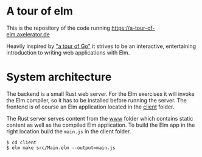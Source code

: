 # A tour of elm

This is the repository of the code running https://a-tour-of-elm.axelerator.de

Heavily inspired by ["a tour of Go"](https://go.dev/tour/welcome/1) it strives to be an interactive, entertaining introduction to
writing web applications with Elm.

# System architecture

The backend is a small Rust web server. For the Elm exercises it will invoke the Elm compiler, so it has to be installed before running the server.
The frontend is of course an Elm application located in the [client](./client) folder.

The Rust server serves content from the [www](./www) folder which contains static content as well as the compiled Elm application.
To build the Elm app in the right location build the `main.js` in the client folder. 

```
$ cd client
$ elm make src/Main.elm --output=main.js
```
